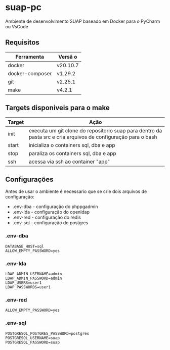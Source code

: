 # suap-pc

Ambiente de desenvolvimento SUAP baseado em Docker para o PyCharm ou VsCode

## Requisitos

| Ferramenta      | Versã o   |
|-----------------|-----------|
| docker          | v20.10.7  |
| docker-composer | v1.29.2   |
| git             | v2.25.1   |
| make            | v4.2.1    |

## Targets disponiveis para o make

| Target | Ação                                       |
|--------|--------------------------------------------|
| init   | executa um git clone do repositorio suap para dentro da pasta src e cria arquivos de configuração para o bash |
| start  | inicializa o containers sql, dba e app     |
| stop   | paraliza os containers sql, dba e app      |
| ssh    | acessa via ssh ao container "app"          |

## Configurações

Antes de usar o ambiente é necessario que se crie dois arquivos de configuração:

* .env-dba - configuração do phppgadmin
* .env-lda - configuração do openldap
* .env-red - configuração do redis
* .env-sql - configuração do postgres

### .env-dba

```
DATABASE_HOST=sql
ALLOW_EMPTY_PASSWORD=yes
```

### .env-lda

```
LDAP_ADMIN_USERNAME=admin
LDAP_ADMIN_PASSWORD=admin
LDAP_USERS=user1
LDAP_PASSWORDS=user1
```

### .env-red

```
ALLOW_EMPTY_PASSWORD=yes
```

### .env-sql

```
POSTGRESQL_POSTGRES_PASSWORD=postgres
POSTGRESQL_USERNAME=suap
POSTGRESQL_PASSWORD=suap
```
